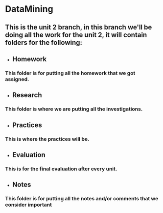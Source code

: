 # DataMining

## This is the unit 2 branch, in this branch we'll be doing all the work for the unit 2, it will contain folders for the following:

* ## Homework
### This folder is for putting all the homework that we got assigned.


* ## Research
### This folder is where we are putting all the investigations.


* ## Practices
### This is where the practices will be.


* ## Evaluation
### This is for the final evaluation after every unit.


* ## Notes
### This folder is for putting all the notes and/or comments that we consider important
